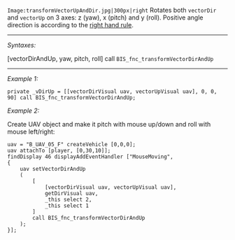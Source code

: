 `Image:transformVectorUpAndDir.jpg|300px|right`
Rotates both `vectorDir` and `vectorUp` on 3 axes: z (yaw), x (pitch) and y (roll). Positive angle direction is according to the [right hand rule](https://en.wikipedia.org/wiki/Right-hand_rule).


---
*Syntaxes:*

[vectorDirAndUp, yaw, pitch, roll] call `BIS_fnc_transformVectorDirAndUp`

---
*Example 1:*

```sqf
private _vDirUp = [[vectorDirVisual uav, vectorUpVisual uav], 0, 0, 90] call BIS_fnc_transformVectorDirAndUp;
```

*Example 2:*

Create UAV object and make it pitch with mouse up/down and roll with mouse left/right:

```sqf
uav = "B_UAV_05_F" createVehicle [0,0,0];
uav attachTo [player, [0,30,10]];
findDisplay 46 displayAddEventHandler ["MouseMoving", 
{
	uav setVectorDirAndUp
	(
		[
			[vectorDirVisual uav, vectorUpVisual uav],
			getDirVisual uav,
			_this select 2,
			_this select 1
		]
		call BIS_fnc_transformVectorDirAndUp
	);
}];
```